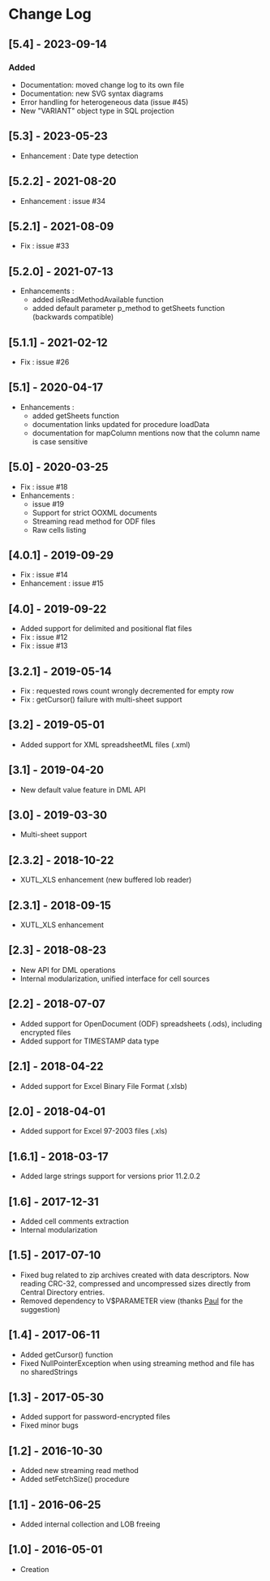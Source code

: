 
# Change Log

## [5.4] - 2023-09-14

### Added
* Documentation: moved change log to its own file
* Documentation: new SVG syntax diagrams
* Error handling for heterogeneous data (issue #45)
* New "VARIANT" object type in SQL projection

###

## [5.3] - 2023-05-23

* Enhancement : Date type detection

## [5.2.2] - 2021-08-20
* Enhancement : issue #34

## [5.2.1] - 2021-08-09
* Fix : issue #33

## [5.2.0] - 2021-07-13
* Enhancements :
  * added isReadMethodAvailable function
  * added default parameter p_method to getSheets function (backwards compatible)

## [5.1.1] - 2021-02-12
* Fix : issue #26

## [5.1] - 2020-04-17

* Enhancements :
	* added getSheets function
	* documentation links updated for procedure loadData
	* documentation for mapColumn mentions now that the column name is case sensitive

## [5.0] - 2020-03-25
* Fix : issue #18 
* Enhancements : 
  * issue #19
  * Support for strict OOXML documents  
  * Streaming read method for ODF files  
  * Raw cells listing

## [4.0.1] - 2019-09-29
* Fix : issue #14
* Enhancement : issue #15

## [4.0] - 2019-09-22
* Added support for delimited and positional flat files
* Fix : issue #12
* Fix : issue #13

## [3.2.1] - 2019-05-14
* Fix : requested rows count wrongly decremented for empty row
* Fix : getCursor() failure with multi-sheet support

## [3.2] - 2019-05-01
* Added support for XML spreadsheetML files (.xml)

## [3.1] - 2019-04-20
* New default value feature in DML API

## [3.0] - 2019-03-30
* Multi-sheet support

## [2.3.2] - 2018-10-22
* XUTL_XLS enhancement (new buffered lob reader)

## [2.3.1] - 2018-09-15
* XUTL_XLS enhancement

## [2.3] - 2018-08-23
* New API for DML operations
* Internal modularization, unified interface for cell sources

## [2.2] - 2018-07-07
* Added support for OpenDocument (ODF) spreadsheets (.ods), including encrypted files
* Added support for TIMESTAMP data type

## [2.1] - 2018-04-22
* Added support for Excel Binary File Format (.xlsb)

## [2.0] - 2018-04-01
* Added support for Excel 97-2003 files (.xls)

## [1.6.1] - 2018-03-17
* Added large strings support for versions prior 11.2.0.2 

## [1.6] - 2017-12-31

* Added cell comments extraction
* Internal modularization

## [1.5] - 2017-07-10

* Fixed bug related to zip archives created with data descriptors. Now reading CRC-32, compressed and uncompressed sizes directly from Central Directory entries.
* Removed dependency to V$PARAMETER view (thanks [Paul](https://paulzipblog.wordpress.com/) for the suggestion)

## [1.4] - 2017-06-11

* Added getCursor() function
* Fixed NullPointerException when using streaming method and file has no sharedStrings

## [1.3] - 2017-05-30

* Added support for password-encrypted files
* Fixed minor bugs

## [1.2] - 2016-10-30

* Added new streaming read method
* Added setFetchSize() procedure

## [1.1] - 2016-06-25

* Added internal collection and LOB freeing

## [1.0] - 2016-05-01

* Creation

